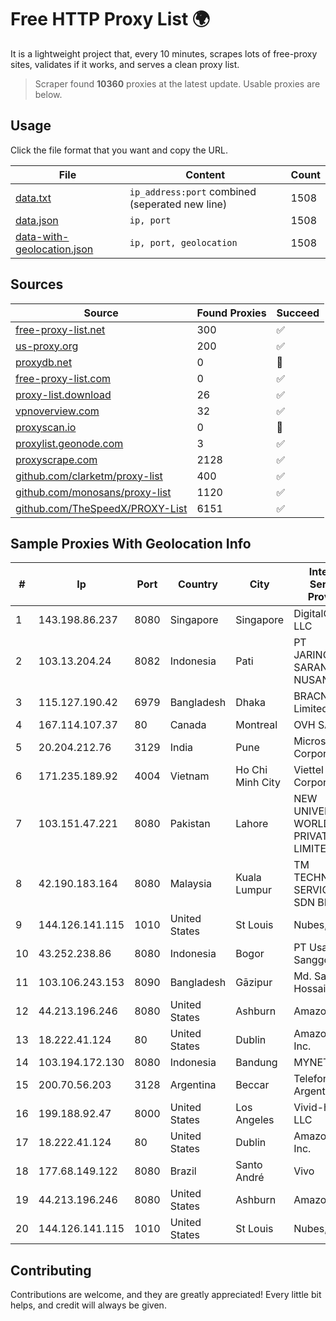
# Free HTTP Proxy List 🌍

It is a lightweight project that, every 10 minutes, scrapes lots of free-proxy sites, validates if it works, and serves a clean proxy list.


> Scraper found **10360** proxies at the latest update. Usable proxies are below.

## Usage

Click the file format that you want and copy the URL.


|File|Content|Count|
|----|-------|-----|
|[data.txt](https://raw.githubusercontent.com/themiralay/Proxy-List-World/master/data.txt)|`ip_address:port` combined (seperated new line)|1508|
|[data.json](https://raw.githubusercontent.com/themiralay/Proxy-List-World/master/data.json)|`ip, port`|1508|
|[data-with-geolocation.json](https://raw.githubusercontent.com/themiralay/Proxy-List-World/master/data-with-geolocation.json)|`ip, port, geolocation`|1508|

## Sources

|Source|Found Proxies|Succeed|
|------|-------------|-------|
|[free-proxy-list.net](https://free-proxy-list.net)|300|✅|
|[us-proxy.org](https://www.us-proxy.org)|200|✅|
|[proxydb.net](http://proxydb.net)|0|🚫|
|[free-proxy-list.com](https://free-proxy-list.com/?page=&port=&type%5B%5D=http&type%5B%5D=https&up_time=0&search=Search)|0|✅|
|[proxy-list.download](https://www.proxy-list.download/HTTP)|26|✅|
|[vpnoverview.com](https://vpnoverview.com/privacy/anonymous-browsing/free-proxy-servers)|32|✅|
|[proxyscan.io](https://www.proxyscan.io)|0|🚫|
|[proxylist.geonode.com](https://proxylist.geonode.com/api/proxy-list?limit=300&page=1&sort_by=lastChecked&sort_type=desc&protocols=http,https)|3|✅|
|[proxyscrape.com](https://api.proxyscrape.com/v2/?request=displayproxies&protocol=http&timeout=10000&country=all&ssl=all&anonymity=all)|2128|✅|
|[github.com/clarketm/proxy-list](https://raw.githubusercontent.com/clarketm/proxy-list/master/proxy-list-raw.txt)|400|✅|
|[github.com/monosans/proxy-list](https://raw.githubusercontent.com/monosans/proxy-list/main/proxies/http.txt)|1120|✅|
|[github.com/TheSpeedX/PROXY-List](https://raw.githubusercontent.com/TheSpeedX/PROXY-List/master/http.txt)|6151|✅|


## Sample Proxies With Geolocation Info

|#|Ip|Port|Country|City|Internet Service Provider|
|-|--|----|-------|----|-------------------------|
|1|143.198.86.237|8080|Singapore|Singapore|DigitalOcean, LLC|
|2|103.13.204.24|8082|Indonesia|Pati|PT JARINGANKU SARANA NUSANTARA|
|3|115.127.190.42|6979|Bangladesh|Dhaka|BRACNet Limited|
|4|167.114.107.37|80|Canada|Montreal|OVH SAS|
|5|20.204.212.76|3129|India|Pune|Microsoft Corporation|
|6|171.235.189.92|4004|Vietnam|Ho Chi Minh City|Viettel Corporation|
|7|103.151.47.221|8080|Pakistan|Lahore|NEW UNIVERSAL WORLD PRIVATE LIMITED|
|8|42.190.183.164|8080|Malaysia|Kuala Lumpur|TM TECHNOLOGY SERVICES SDN BHD|
|9|144.126.141.115|1010|United States|St Louis|Nubes, LLC|
|10|43.252.238.86|8080|Indonesia|Bogor|PT Usaha Adi Sanggoro|
|11|103.106.243.153|8090|Bangladesh|Gāzipur|Md. Saddam Hossain|
|12|44.213.196.246|8080|United States|Ashburn|Amazon.com|
|13|18.222.41.124|80|United States|Dublin|Amazon.com, Inc.|
|14|103.194.172.130|8080|Indonesia|Bandung|MYNET|
|15|200.70.56.203|3128|Argentina|Beccar|Telefonica de Argentina|
|16|199.188.92.47|8000|United States|Los Angeles|Vivid-hosting LLC|
|17|18.222.41.124|80|United States|Dublin|Amazon.com, Inc.|
|18|177.68.149.122|8080|Brazil|Santo André|Vivo|
|19|44.213.196.246|8080|United States|Ashburn|Amazon.com|
|20|144.126.141.115|1010|United States|St Louis|Nubes, LLC|



## Contributing

Contributions are welcome, and they are greatly appreciated! Every
little bit helps, and credit will always be given.

